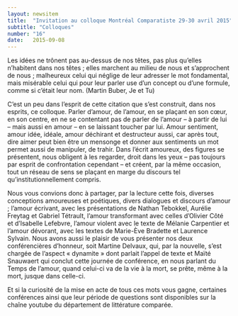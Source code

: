 ```yaml
---
layout: newsitem
title:  "Invitation au colloque Montréal Comparatiste 29-30 avril 2015"
subtitle: "Colloques"
number: "16"
date:   2015-09-08
---
```

Les idées ne trônent pas au-dessus de nos têtes, pas plus qu’elles n’habitent dans nos têtes ; elles marchent au milieu de nous et s’approchent de nous ; malheureux celui qui néglige de leur adresser le mot fondamental, mais misérable celui qui pour leur parler use d’un concept ou d’une formule, comme si c’était leur nom. (Martin Buber, Je et Tu)

C’est un peu dans l’esprit de cette citation que s’est construit, dans nos esprits, ce colloque. Parler d’amour, de l’amour, en se plaçant en son cœur, en son centre, en ne se contentant pas de parler de l’amour – à partir de lui – mais aussi en amour – en se laissant toucher par lui. Amour sentiment, amour idée, idéale, amour déchirant et destructeur aussi, car après tout, dire aimer peut bien être un mensonge et donner aux sentiments un mot permet aussi de manipuler, de trahir. Dans l’écrit amoureux, des figures se présentent, nous obligent à les regarder, droit dans les yeux – pas toujours par esprit de confrontation cependant – et créent, par la même occasion, tout un réseau de sens se plaçant en marge du discours tel qu’institutionnellement compris.

Nous vous convions donc à partager, par la lecture cette fois, diverses conceptions amoureuses et poétiques, divers dialogues et discours d’amour ; l’amour écrivant, avec les présentations de Nathan Tebokkel, Aurélie Freytag et Gabriel Tétrault, l’amour transformant avec celles d’Olivier Côté et d’Isabelle Lefebvre, l’amour violent avec le texte de Mélanie Carpentier et l’amour dévorant, avec les textes de Marie-Ève Bradette et Laurence Sylvain. Nous avons aussi le plaisir de vous présenter nos deux conférencières d’honneur, soit Martine Delvaux, qui, par la nouvelle, s’est chargée de l’aspect « dynamite » dont parlait l’appel de texte et Maïté Snauwaert qui conclut cette journée de conférence, en nous parlant du Temps de l’amour, quand celui-ci va de la vie à la mort, se prête, même à la mort, jusque dans celle-ci.

Et si la curiosité de la mise en acte de tous ces mots vous gagne, certaines conférences ainsi que leur période de questions sont disponibles sur la chaîne youtube du département de littérature comparée.
